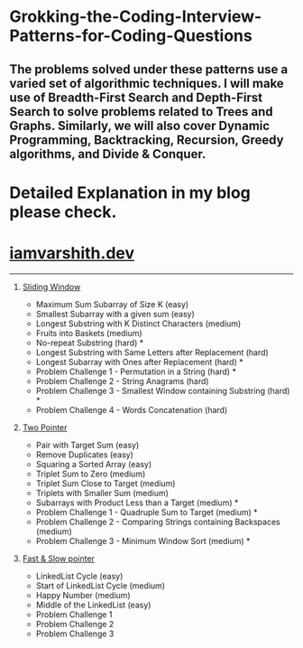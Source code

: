 # Grokking-the-Coding-Interview-Patterns-for-Coding-Questions
The problems solved under these patterns use a varied set of algorithmic techniques. I will make use of Breadth-First Search and Depth-First Search to solve problems related to Trees and Graphs. 
Similarly, we will also cover Dynamic Programming, Backtracking, Recursion, Greedy algorithms, and Divide &amp; Conquer.
------------

# Detailed Explanation in my blog please check.
# [iamvarshith.dev](http://iamvarshith.dev "iamvarshith.dev") 

------------

1. [Sliding Window](https://github.com/iamvarshith/Grokking-the-Coding-Interview-Patterns-for-Coding-Questions/tree/master/Sliding_window "Sliding Window")
	
   -  Maximum Sum Subarray of Size K (easy)
   -  Smallest Subarray with a given sum (easy)
   - Longest Substring with K Distinct Characters (medium)
   - Fruits into Baskets (medium)
   - No-repeat Substring (hard) *
   - Longest Substring with Same Letters after Replacement (hard)
   - Longest Subarray with Ones after Replacement (hard) *
   - Problem Challenge 1 - Permutation in a String (hard) *
   - Problem Challenge 2 - String Anagrams (hard)
   - Problem Challenge 3 - Smallest Window containing Substring (hard) *
   - Problem Challenge 4 - Words Concatenation (hard)
2. [Two Pointer](https://github.com/iamvarshith/Grokking-the-Coding-Interview-Patterns-for-Coding-Questions/tree/master/Two_Pointer "Two pointer")
    
   - Pair with Target Sum (easy)
   - Remove Duplicates (easy)
   - Squaring a Sorted Array (easy)
   - Triplet Sum to Zero (medium)
   - Triplet Sum Close to Target (medium)
   - Triplets with Smaller Sum (medium)
   - Subarrays with Product Less than a Target (medium) *
   - Problem Challenge 1 - Quadruple Sum to Target (medium) *
   - Problem Challenge 2 - Comparing Strings containing Backspaces (medium)
   - Problem Challenge 3 - Minimum Window Sort (medium) *
3. [Fast & Slow pointer](https://github.com/iamvarshith/Grokking-the-Coding-Interview-Patterns-for-Coding-Questions/tree/master/Fast_%26_Slow_pointer)

   - LinkedList Cycle (easy)
   - Start of LinkedList Cycle (medium)
   - Happy Number (medium)
   - Middle of the LinkedList (easy)
   - Problem Challenge 1
   - Problem Challenge 2
   - Problem Challenge 3


